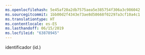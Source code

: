 ```yaml
---
ms.openlocfilehash: 5e45af20a2db7575aea5e385754f306a3c986042
ms.sourcegitcommit: 1bb00d2f4343e73ae8d58668f02297a3cf10a4c1
ms.translationtype: HT
ms.contentlocale: es-ES
ms.lasthandoff: 06/15/2019
ms.locfileid: "63878945"
---
```

identificador (id.)